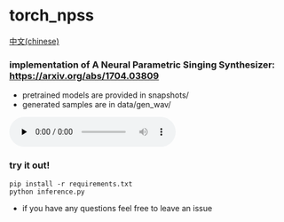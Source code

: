 # torch_npss

[中文(chinese)](README_CN.md)

### implementation of A Neural Parametric Singing Synthesizer: https://arxiv.org/abs/1704.03809
* pretrained models are provided in snapshots/
* generated samples are in data/gen_wav/ 

<audio id="audio" controls="" preload="none">
<source id="mp3" src="data/gen_wav/29test.wav">
</audio>

### try it out!
``` 
pip install -r requirements.txt 
python inference.py
```
* if you have any questions feel free to leave an issue
